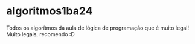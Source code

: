 # algoritmos1ba24
Todos os algorítmos da aula de lógica de programação que é muito legal!
Muito legais, recomendo :D
